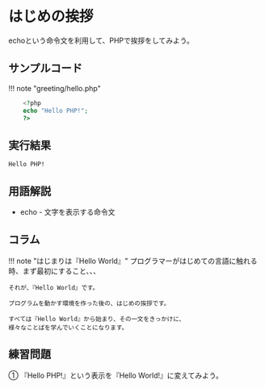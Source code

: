 # はじめの挨拶

echoという命令文を利用して、PHPで挨拶をしてみよう。

## サンプルコード
!!! note "greeting/hello.php"

```php
    <?php
    echo "Hello PHP!";
    ?>
```

## 実行結果
```Hello PHP!```

## 用語解説

* echo - 文字を表示する命令文

## コラム

!!! note "はじまりは『Hello World』"
    プログラマーがはじめての言語に触れる時、まず最初にすること、、、
    
    それが、『Hello World』です。

    プログラムを動かす環境を作った後の、はじめの挨拶です。
    
    すべては『Hello World』から始まり、その一文をきっかけに、
    様々なことばを学んでいくことになります。

## 練習問題
① 『Hello PHP!』という表示を『Hello World!』に変えてみよう。
